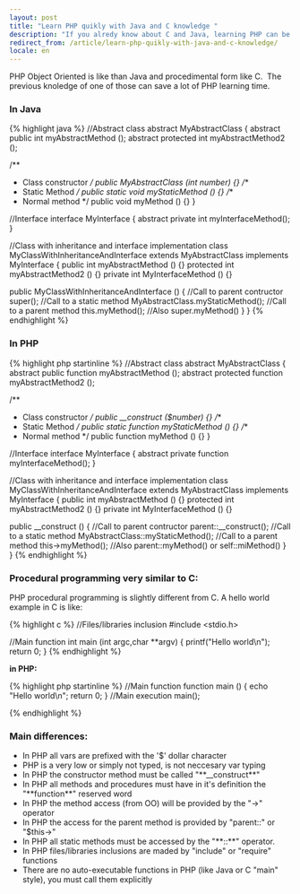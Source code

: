 ```yaml
---
layout: post
title: "Learn PHP quikly with Java and C knowledge "
description: "If you alredy know about C and Java, learning PHP can be too easy"
redirect_from: /article/learn-php-quikly-with-java-and-c-knowledge/
locale: en
---
```


PHP Object Oriented is like than Java and procedimental form like C.  The previous knoledge of one of those can save a lot of PHP learning time.

### In Java

{% highlight java %}
//Abstract class
abstract MyAbstractClass {
  abstract public int myAbstractMethod ();
  abstract protected int myAbstractMethod2 ();

  /**
  * Class constructor
  */
  public MyAbstractClass (int number) {}
  /**
  * Static Method
  */
  public static void myStaticMethod () {}
  /**
  * Normal method
  */
  public void myMethod () {}
}

//Interface
interface MyInterface {
  abstract private int myInterfaceMethod();
}

//Class with inheritance and interface implementation
class MyClassWithInheritanceAndInterface extends MyAbstractClass implements MyInterface {
  public int myAbstractMethod () {}
  protected int myAbstractMethod2 () {}
  private int MyInterfaceMethod () {}

  public MyClassWithInheritanceAndInterface () {
    //Call to parent contructor
    super();
    //Call to a static method
    MyAbstractClass.myStaticMethod();
    //Call to a parent method
    this.myMethod();
    //Also super.myMethod()
  }
}
{% endhighlight %}

### In PHP

{% highlight php startinline %}
//Abstract class
abstract MyAbstractClass {
  abstract public function myAbstractMethod ();
  abstract protected function myAbstractMethod2 ();

  /**
  * Class constructor
  */
  public __construct ($number) {}
  /**
  * Static Method
  */
  public static function myStaticMethod () {}
  /**
  * Normal method
  */
  public function myMethod () {}
}

//Interface
interface MyInterface {
  abstract private function myInterfaceMethod();
}

//Class with inheritance and interface implementation
class MyClassWithInheritanceAndInterface extends MyAbstractClass implements MyInterface {
  public int myAbstractMethod () {}
  protected int myAbstractMethod2 () {}
  private int MyInterfaceMethod () {}

  public __construct () {
    //Call to parent contructor
    parent::__construct();
    //Call to a static method
    MyAbstractClass::myStaticMethod();
    //Call to a parent method
    this->myMethod();
    //Also parent::myMethod() or self::miMethod()
  }
}
{% endhighlight %}

### Procedural programming very similar to C:
PHP procedural programming is slightly different from C. A hello world example in C is like:

{% highlight c %}
//Files/libraries inclusion
#include <stdio.h>

//Main function
int main (int argc,char **argv)
{
   printf("Hello world\n");
   return 0;
}
{% endhighlight %}

**in PHP:**

{% highlight php startinline %}
//Main function
function main () {
  echo "Hello world\n";
  return 0;
}
//Main execution
main();

{% endhighlight %}

### Main differences:
<ul>
<li>In PHP all vars are prefixed with the '$' dollar character</li>
<li>PHP is a very low or simply not typed, is not neccesary var typing</li>
<li>In PHP the constructor method must be called "**__construct**"</li>
<li>In PHP all methods and procedures must have in it's definition the "**function**" reserved word</li>
<li>In PHP the method access (from OO) will be provided by the "->" operator</li>
<li>In PHP the access for the parent method is provided by "parent::" or "$this->"</li>
<li>In PHP all static methods must be accessed by the "**::**" operator.</li>
<li>In PHP files/libraries inclusions are maded by "include" or "require" functions</li>
<li>There are no auto-executable functions in PHP (like Java or C "main" style), you must call them explicitly</li>
</ul>